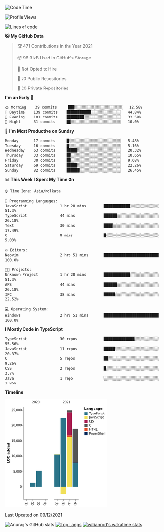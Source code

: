 <!--START_SECTION:waka-->
![Code Time](http://img.shields.io/badge/Code%20Time-91%20hrs%2018%20mins-blue)

![Profile Views](http://img.shields.io/badge/Profile%20Views-3-blue)

![Lines of code](https://img.shields.io/badge/From%20Hello%20World%20I%27ve%20Written-81%20Thousand%20lines%20of%20code-blue)

**🐱 My GitHub Data** 

> 🏆 471 Contributions in the Year 2021
 > 
> 📦 96.9 kB Used in GitHub's Storage 
 > 
> 🚫 Not Opted to Hire
 > 
> 📜 70 Public Repositories 
 > 
> 🔑 20 Private Repositories  
 > 
**I'm an Early 🐤** 

```text
🌞 Morning    39 commits     ███░░░░░░░░░░░░░░░░░░░░░░   12.58% 
🌆 Daytime    139 commits    ███████████░░░░░░░░░░░░░░   44.84% 
🌃 Evening    101 commits    ████████░░░░░░░░░░░░░░░░░   32.58% 
🌙 Night      31 commits     ██░░░░░░░░░░░░░░░░░░░░░░░   10.0%

```
📅 **I'm Most Productive on Sunday** 

```text
Monday       17 commits     █░░░░░░░░░░░░░░░░░░░░░░░░   5.48% 
Tuesday      16 commits     █░░░░░░░░░░░░░░░░░░░░░░░░   5.16% 
Wednesday    63 commits     █████░░░░░░░░░░░░░░░░░░░░   20.32% 
Thursday     33 commits     ██░░░░░░░░░░░░░░░░░░░░░░░   10.65% 
Friday       30 commits     ██░░░░░░░░░░░░░░░░░░░░░░░   9.68% 
Saturday     69 commits     █████░░░░░░░░░░░░░░░░░░░░   22.26% 
Sunday       82 commits     ██████░░░░░░░░░░░░░░░░░░░   26.45%

```


📊 **This Week I Spent My Time On** 

```text
⌚︎ Time Zone: Asia/Kolkata

💬 Programming Languages: 
JavaScript               1 hr 28 mins        ████████████░░░░░░░░░░░░░   51.3% 
TypeScript               44 mins             ██████░░░░░░░░░░░░░░░░░░░   26.18% 
Text                     30 mins             ████░░░░░░░░░░░░░░░░░░░░░   17.49% 
C                        8 mins              █░░░░░░░░░░░░░░░░░░░░░░░░   5.03%

🔥 Editors: 
Neovim                   2 hrs 51 mins       █████████████████████████   100.0%

🐱‍💻 Projects: 
Unknown Project          1 hr 28 mins        ████████████░░░░░░░░░░░░░   51.3% 
APS                      44 mins             ██████░░░░░░░░░░░░░░░░░░░   26.18% 
IPC                      38 mins             █████░░░░░░░░░░░░░░░░░░░░   22.52%

💻 Operating System: 
Windows                  2 hrs 51 mins       █████████████████████████   100.0%

```

**I Mostly Code in TypeScript** 

```text
TypeScript               30 repos            ██████████████░░░░░░░░░░░   55.56% 
JavaScript               11 repos            █████░░░░░░░░░░░░░░░░░░░░   20.37% 
C                        5 repos             ██░░░░░░░░░░░░░░░░░░░░░░░   9.26% 
CSS                      2 repos             █░░░░░░░░░░░░░░░░░░░░░░░░   3.7% 
Java                     1 repo              ░░░░░░░░░░░░░░░░░░░░░░░░░   1.85%

```


**Timeline**

![Chart not found](https://raw.githubusercontent.com/wise-introvert/wise-introvert/master/charts/bar_graph.png) 


 Last Updated on 09/12/2021
<!--END_SECTION:waka-->

![Anurag's GitHub stats](https://github-readme-stats.vercel.app/api?username=wise-introvert&count_private=true&show_icons=true)
[![Top Langs](https://github-readme-stats.vercel.app/api/top-langs/?username=wise-introvert&langs_count=10)](https://github.com/anuraghazra/github-readme-stats)
[![willianrod's wakatime stats](https://github-readme-stats.vercel.app/api/wakatime?username=wiseintrovert)](https://github.com/anuraghazra/github-readme-stats)
